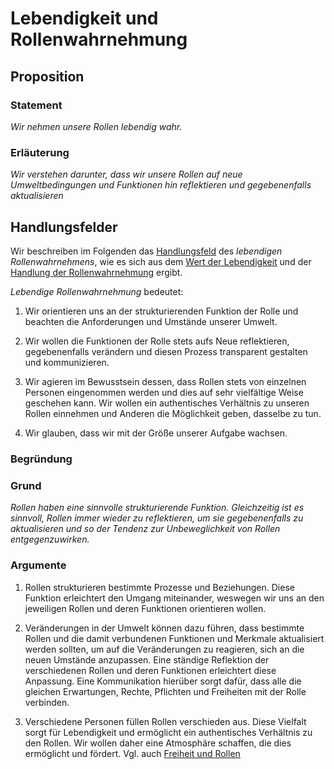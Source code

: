 <!---
   NAME - The NAME of this project is:
ethos

  FILE - The FILENAME of the current file is:
/v3a3.md

  CREATION - This project was CREATED on:
2017-01-28-16:15:00 UTC

  MODIFICATION - This project was last MODIFIED on:
2017-01-28-16:15:00 UTC

  VERSION - The current VERSION of this project is:
<git-commit-hash>-2017-01-28-16:15:00 UTC

  CREATOR(S) - This project was CREATED by:
Michael Czechowski, Martin Maga

  CONTACT - You can CONTACT the creator(s) or developer(s) of this project at:
E-Mail: mail@martinmaga.de

  COPYRIGHT - The COPYRIGHT holder of this project is:
COPYRIGHT (c) 2016 Martin Maga

  LICENSE - This project is LICENSED under the following license:
Martin Maga 2016 CC BY-SA 4.0 https://creativecommons.org

  SUBFILE – This is a SUBFILE! For more INFORMATION on this project go to:
/README.md
--->
# Lebendigkeit und Rollenwahrnehmung
## Proposition
### Statement
*Wir nehmen unsere Rollen lebendig wahr.*

### Erläuterung
*Wir verstehen darunter, dass wir unsere Rollen auf neue Umweltbedingungen und Funktionen hin reflektieren und gegebenenfalls aktualisieren*

## Handlungsfelder
Wir beschreiben im Folgenden das [Handlungsfeld](../synopsis/overview.md) des *lebendigen Rollenwahrnehmens*, wie es sich aus dem  [Wert der Lebendigkeit](../values/v3_liveliness.md) und der [Handlung der Rollenwahrnehmung](../actions/a3_roles.md) ergibt.

*Lebendige Rollenwahrnehmung* bedeutet:

1. Wir orientieren uns an der strukturierenden Funktion der Rolle und beachten die Anforderungen und Umstände unserer Umwelt.

2. Wir wollen die Funktionen der Rolle stets aufs Neue reflektieren, gegebenenfalls verändern und diesen Prozess transparent gestalten und kommunizieren.

3. Wir agieren im Bewusstsein dessen, dass Rollen stets von einzelnen Personen eingenommen werden und dies auf sehr vielfältige Weise geschehen kann. Wir wollen ein authentisches Verhältnis zu unseren Rollen einnehmen und Anderen die Möglichkeit geben, dasselbe zu tun.

4. Wir glauben, dass wir mit der Größe unserer Aufgabe wachsen.

### Begründung
### Grund
*Rollen haben eine sinnvolle strukturierende Funktion. Gleichzeitig ist es sinnvoll, Rollen immer wieder zu reflektieren, um sie gegebenenfalls zu aktualisieren und so der Tendenz zur Unbeweglichkeit von Rollen entgegenzuwirken.*


### Argumente
1. Rollen strukturieren bestimmte Prozesse und Beziehungen. Diese Funktion erleichtert den Umgang miteinander, weswegen wir uns an den jeweiligen Rollen und deren Funktionen orientieren wollen.

2. Veränderungen in der Umwelt können dazu führen, dass bestimmte Rollen und die damit verbundenen Funktionen und Merkmale aktualisiert werden sollten, um auf die Veränderungen zu reagieren, sich an die neuen Umstände anzupassen.
Eine ständige Reflektion der verschiedenen Rollen und deren Funktionen erleichtert diese Anpassung.
Eine Kommunikation hierüber sorgt dafür, dass alle die gleichen Erwartungen, Rechte, Pflichten und Freiheiten mit der Rolle verbinden.

3. Verschiedene Personen füllen Rollen verschieden aus.
Diese Vielfalt sorgt für Lebendigkeit und ermöglicht ein authentisches Verhältnis zu den Rollen.
Wir wollen daher eine Atmosphäre schaffen, die dies ermöglicht und fördert.
Vgl. auch [Freiheit und Rollen](../contents/fields/v2a3.md)
